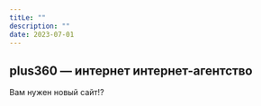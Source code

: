 ```yaml
---
titLe: ""
description: ""
date: 2023-07-01
---
```


## plus360 — интернет интернет-агентство

Вам нужен новый сайт!?
